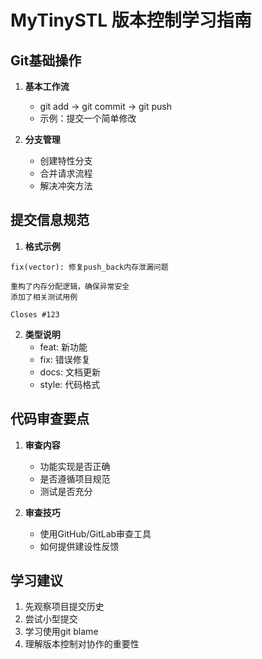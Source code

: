 # MyTinySTL 版本控制学习指南

## Git基础操作
1. **基本工作流**
   - git add -> git commit -> git push
   - 示例：提交一个简单修改

2. **分支管理**
   - 创建特性分支
   - 合并请求流程
   - 解决冲突方法

## 提交信息规范
1. **格式示例**
```
fix(vector): 修复push_back内存泄漏问题

重构了内存分配逻辑，确保异常安全
添加了相关测试用例

Closes #123
```

2. **类型说明**
   - feat: 新功能
   - fix: 错误修复
   - docs: 文档更新
   - style: 代码格式

## 代码审查要点
1. **审查内容**
   - 功能实现是否正确
   - 是否遵循项目规范
   - 测试是否充分

2. **审查技巧**
   - 使用GitHub/GitLab审查工具
   - 如何提供建设性反馈

## 学习建议
1. 先观察项目提交历史
2. 尝试小型提交
3. 学习使用git blame
4. 理解版本控制对协作的重要性

